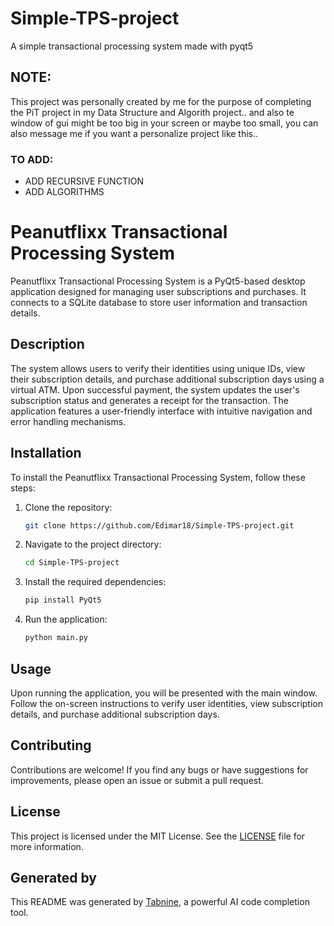 # Simple-TPS-project
A simple transactional processing system made with pyqt5

## NOTE:
This project was personally created by me for the purpose of completing the PiT project in my Data Structure and Algorith project.. and also te window of gui might be too big in your screen or maybe too small, you can also message me if you want a personalize project like this..

### TO ADD:
- ADD RECURSIVE FUNCTION
- ADD ALGORITHMS

# Peanutflixx Transactional Processing System

Peanutflixx Transactional Processing System is a PyQt5-based desktop application designed for managing user subscriptions and purchases. It connects to a SQLite database to store user information and transaction details.

## Description

The system allows users to verify their identities using unique IDs, view their subscription details, and purchase additional subscription days using a virtual ATM. Upon successful payment, the system updates the user's subscription status and generates a receipt for the transaction. The application features a user-friendly interface with intuitive navigation and error handling mechanisms.

## Installation

To install the Peanutflixx Transactional Processing System, follow these steps:

1. Clone the repository:
   ```bash
   git clone https://github.com/Edimar18/Simple-TPS-project.git
   ```

2. Navigate to the project directory:
   ```bash
   cd Simple-TPS-project
   ```

3. Install the required dependencies:
   ```bash
   pip install PyQt5
   ```

4. Run the application:
   ```bash
   python main.py
   ```

## Usage

Upon running the application, you will be presented with the main window. Follow the on-screen instructions to verify user identities, view subscription details, and purchase additional subscription days.

## Contributing

Contributions are welcome! If you find any bugs or have suggestions for improvements, please open an issue or submit a pull request.

## License

This project is licensed under the MIT License. See the [LICENSE](LICENSE) file for more information.

## Generated by

This README was generated by [Tabnine](https://tabnine.com/), a powerful AI code completion tool.
